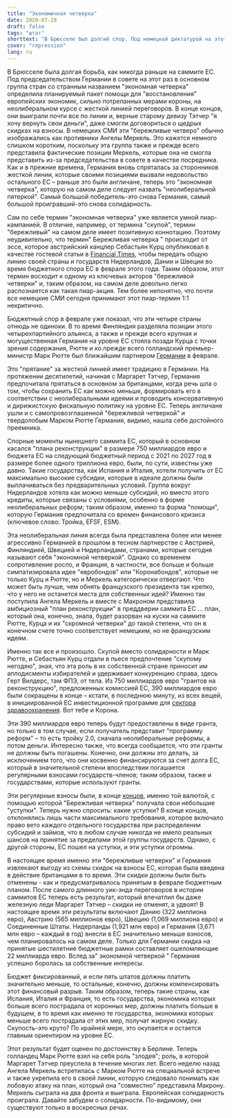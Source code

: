 ```yaml
---
title: "Экономичная четверка"
date: 2020-07-28
draft: false
tags: "штат"
shorttext: "В Брюсселе был долгий спор. Под немецкой диктатурой на этот раз это была группа из скромной четверки, которая вывела репрессивную, потрепанную европейскую экономику на неолиберальный курс."
cover: "repression"
lang: ru
---
```


В Брюсселе была долгая борьба, как никогда раньше на саммите ЕС. Под председательством Германии в совете на этот раз в основном группа стран со странным названием "экономная четверка" определила планируемый пакет помощи для "восстановления" европейских экономик, сильно потрепанных мерами короны, на неолиберальном курсе с жесткой линией переговоров. В конце концов, они выиграли почти все по линии и, верные старому девизу Тэтчер "я хочу вернуть свои деньги", даже смогли договориться о щедрых скидках на взносы. В немецких СМИ эти "бережливые четверо" обычно изображались как противники Ангелы Меркель. Это кажется немного слишком коротким, поскольку эта группа также и прежде всего представила фактические позиции Меркель, которые она не смогла представить из-за председательства в совете в качестве посредника. Как и в прежние времена, Германия вновь спряталась за сторонников жесткой линии, которые своими позициями вызвали недовольство остального ЕС – раньше это были англичане, теперь это "экономная четверка", которую на самом деле следует назвать "неолиберальной пятеркой". Самый большой победитель-это снова Германия, самый большой проигравший-это снова солидарность.

Сам по себе термин "экономная четверка" уже является умной пиар-кампанией. В отличие, например, от термина "скупой", термин "бережливый" на самом деле имеет позитивную коннотацию. Поэтому неудивительно, что термин" Бережливая четверка " происходит от эссе, которое австрийский канцлер Себастьян Курц опубликовал в качестве гостевой статьи в [Financial Times](https://www.ft.com/content/7faae690-4e65-11ea-95a0-43d18ec715f5 "The 'frugal four' advocate a responsible EU budget"), чтобы передать общую линию своей страны и государств Нидерландов, Дании и Швеции во время бюджетного спора ЕС в феврале этого года. Таким образом, этот термин восходит к одному из ключевых акторов "бережливой четверки" и, таким образом, на самом деле довольно легко распознается как такая пиар-акция. Тем более непонятно, что почти все немецкие СМИ сегодня принимают этот пиар-термин 1:1 некритично.

Бюджетный спор в феврале уже показал, что эти четыре страны отнюдь не одиноки. В то время Финляндия разделяла позиции этого четырехпартийного альянса, а также и прежде всего крупная и могущественная Германия на уровне ЕС стояла позади Курца с точки зрения содержания, Рютте и ко.прежде всего голландский премьер-министр Марк Рютте был ближайшим партнером [Германии](https://lostineu.eu/das-problem-heisst-rutte/ "Das Problem heißt Rutte") в феврале.

Это "прятание" за жесткой линией имеет традицию в Германии. На протяжении десятилетий, начиная с Маргарет Тэтчер, Германия предпочитала прятаться в основном за британцами, когда речь шла о том, чтобы сохранить ЕС как можно меньше, формировать его в соответствии с неолиберальными идеями и проводить консервативную и дирижистскую фискальную политику на уровне ЕС. Теперь англичане ушли и с самопровозглашенной "бережливой четверкой" и твердолобым Марком Рютте Германия, видимо, нашла себе достойного преемника.

Спорные моменты нынешнего саммита ЕС, который в основном касался "плана реконструкции" в размере 750 миллиардов евро и бюджета ЕС на следующий бюджетный период с 2021 по 2027 год в размере более одного триллиона евро, были, по сути, известны уже давно. Такие государства, как Испания и Италия, хотели получить от ЕС максимально высокие субсидии, которые в идеале должны были выплачиваться без предварительных условий. Группа вокруг Нидерландов хотела как можно меньше субсидий, но вместо этого кредиты, которые связаны с условиями, особенно в форме неолиберальных реформ; таким образом, именно та форма "помощи", которую Германия предпочитала со времен финансового кризиса (ключевое слово: Тройка, EFSF, ESM).

Эта неолиберальная линия всегда была представлена более или менее агрессивно Германией в прошлом в тесном партнерстве с Австрией, Финляндией, Швецией и Нидерландами, странами, которые сегодня называют себя "экономной четверкой". Однако со временем сопротивление росло, и Франция, в частности, все больше и больше симпатизировала идее "евробондов" или "Коронабондов", которые не только Курц и Рютте, но и Меркель категорически отвергают. Что может быть лучше, чем обнять французского президента так крепко, что у него не останется места для собственных идей? Именно так поступила Ангела Меркель и вместе с Макроном представила амбициозный "план реконструкции" в преддверии саммита ЕС ... план, который она, конечно, знала, будет разорван на куски на саммите Рютте, Курца и их "скромной четверки" до такой степени, что он в конечном счете точно соответствует немецким, но не французским идеям.

Именно так все и произошло. Скупой вместо солидарности и Марк Рютте, и Себастьян Курц отдали в пьесе предпочтение "скупому негодяю", зная, что эта роль в их собственной стране приносит им аплодисменты избирателей и удерживает конкуренцию справа, здесь Герт Вилдерс, там ФПЭ, от тела. Из 750 миллиардов евро "грантов на реконструкцию", предложенных комиссией ЕС, 390 миллиардов евро были сокращены в конце – кстати, в последнюю минуту, из всех вещей, в инициированной ЕС инвестиционной программе для [сектора здравоохранения](https://www.welt.de/politik/ausland/article211957441/EU-Gipfel-einigt-sich-in-der-Corona-Krise-auf-Milliardenhilfen.html "Wut, Gebrüll, Machtspiele – und am Ende triumphiert Merkel"). Вот тебе и Корона.

Эти 390 миллиардов евро теперь будут предоставлены в виде гранта, но только в том случае, если получатель представит "программу реформ" – то есть тройку 2.0, сначала неолиберальные реформы, а потом деньги. Интересно также, что всегда сообщается, что эти гранты не должны быть погашены. Конечно, они должны это делать, за исключением того, что они косвенно финансируются за счет долга ЕС, который в значительной степени впоследствии погашается регулярными взносами государств-членов; таким образом, также и государствами, которые используют гранты.

Эти регулярные взносы были, в конце [концов](https://lostineu.eu/was-die-frugal-four-durchgeboxt-haben/ "Was die 'Frugal Four' durchgeboxt haben"), именно той валютой, с помощью которой "Бережливая четверка" получала свои небольшие "уступки". Теперь нужно спросить: какие уступки? В конце концов, отклонялись лишь части максимального требования, которое включало право вето каждого отдельного государства при распределении субсидий и займов, что в любом случае никогда не имело реальных шансов на принятие за пределами этой группы государств. Однако, с другой стороны, ЕС пошел на уступки, и эти уступки огромны.

В настоящее время именно эти "бережливые четверки" и Германия извлекают выгоду из схемы скидок на взносы ЕС, которая была введена в действие британцами в то время. Эти скидки должны были быть отменены - как и предусматривалось принятым в феврале бюджетным планом. После самого длинного уик-энда переговоров в истории саммитов ЕС теперь есть результат, который впечатлил бы даже железную леди Маргарет Тэтчер – скидки не отменят, а удвоят! В настоящее время эти результаты включают Данию (322 миллиона евро), Австрию (565 миллионов евро), Швецию (1,069 миллиона евро) и Соединенные Штаты. Нидерланды (1,921 млн евро) и Германия (3,671 млн евро – каждый в год) внесли в ЕС значительно меньше взносов, чем планировалось на самом деле. Только для Германии скидка на принятые шестилетние бюджетные рамки составляет ошеломляющие 22 миллиарда евро. Вслед за" экономной четверкой " Германия успешно боролась за собственные интересы.

Бюджет фиксированный, и если пять штатов должны платить значительно меньше, то остальные, конечно, должны компенсировать этот финансовый разрыв. Таким образом, теперь такие страны, как Испания, Италия и Франция, то есть государства, экономика которых больше всего пострадала от коронных мер, должны платить больше в будущем, в то время как именно те государства, экономика которых меньше всего пострадала от этих мер, получат жирную скидку. Скупость-это круто? По крайней мере, это окупается и остается главным ориентиром на уровне ЕС.

Этот результат будет оценен по достоинству в Берлине. Теперь голландец Марк Рютте взял на себя роль "злодея"; роль, в которой Маргарет Тэтчер преуспела в течение многих лет. Всего неделю назад Ангела Меркель встретилась с Марком Рютте на специальной встрече и также укрепила его в своей линии, которую следовало понимать как лобовую атаку на план, который она "совместно" представила Макрону. Меркель сыграла на два фронта и выиграла. Европейская солидарность проиграла. Давайте забудем о солидарности. По-видимому, они существуют только в воскресных речах.
